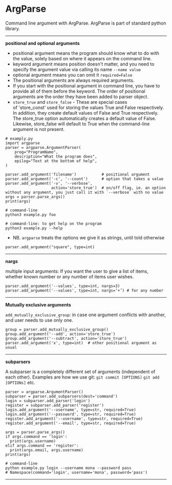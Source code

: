 # ArgParse

Command line argument with ArgParse. ArgParse is part of standard python library.

---
**positional and optional arguments**

* positional argument means the program should know what to do with the value, solely based on where it appears on the command line.
* keyword argument means position doesn't matter, and you need to specify the argument value via calling its name `--name value`
* optional argument means you can omit it `required=False`
* The positional arguments are always required arguments.
* If you start with the positional argument in command line, you have to provide all of them before the keyword. The order of positional arguments are the order they have been added to parser object.
* `store_true` and `store_false` - These are special cases of 'store_const' used for storing the values True and False respectively. In addition, they create default values of False and True respectively. The store_true option automatically creates a default value of False. Likewise, store_false will default to True when the command-line argument is not present.

```
# examply.py
import argparse
parser = argparse.ArgumentParser(
    prog="ProgramName",
    description="What the program does",
    epilog="Text at the bottom of help",
)

parser.add_argument('filename')           # positional argument
parser.add_argument('-c', '--count')      # option that takes a value
parser.add_argument('-v', '--verbose',
                    action='store_true')  # on/off flag, ie. an option without any argument, you just call it with `--verbose` with no value
args = parser.parse_args()
print(args)

# command-line
python3 example.py foo

# command-line: to get help on the program
python3 example.py --help
```
* NB. `argparse` treats the options we give it as strings, until told otherwise
```
parser.add_argument("square", type=int)
```

---

**nargs**

multiple input arguments: If you want the user to give a list of items, whether known number or any number of items user wishes.
```
parser.add_argument('--values', type=int, nargs=3)
parser.add_argument('--values', type=int, nargs=‘+’) # for any number
```

---
**Mutually exclusive arguments**

`add_mutually_exclusive_group`: in case one argument conflicts with another, and user needs to use only one.

```
group = parser.add_mutually_exclusive_group()
group.add_argument('--add', action='store_true')
group.add_argument('--subtract', action='store_true')
parser.add_argument('x', type=int)  # other positional argument as usual
```
---
**subparsers**

A subparser is a completely different set of arguments (independent of each other). Examples are how we use git: `git commit [OPTIONS]` `git add [OPTIONs]` etc.

```
parser = argparse.ArgumentParser()
subparser = parser.add_subparsers(dest='command')
login = subparser.add_parser('login')
register = subparser.add_parser('register')
login.add_argument('--username', type=str, required=True)
login.add_argument('--password', type=str, required=True)
register.add_argument('--username', type=str, required=True)
register.add_argument('--email', type=str, required=True)

args = parser.parse_args()
if args.command == 'login':
  print(args.username)
elif args.command == 'register':
  print(args.email, args.username)
print(args)

# command-line
python example.py login --username mona --password pass
# Namespace(command='login', username='mona', password='pass')
```

---